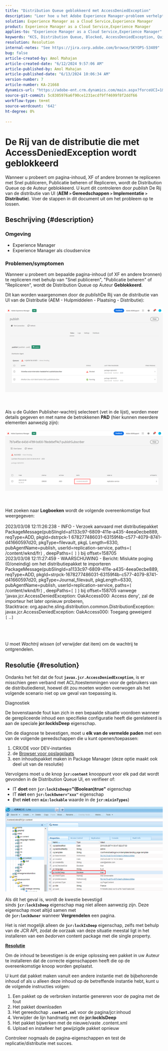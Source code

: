 ```yaml
---
title: "Distribution Queue geblokkeerd met AccessDeniedException"
description: "Leer hoe u het Adobe Experience Manager-probleem verhelpt waarbij de Distribution Queue on Author wordt geblokkeerd."
solution: Experience Manager as a Cloud Service,Experience Manager
product: Experience Manager as a Cloud Service,Experience Manager
applies-to: "Experience Manager as a Cloud Service,Experience Manager"
keywords: "KCS, Distribution Queue, Blocked, AccessDeniedException, Quick Publish, Author, Error, AEM, AEMaaCS, Experience Manager as a Cloud Service"
resolution: Resolution
internal-notes: "See https://jira.corp.adobe.com/browse/SKYOPS-53409"
bug: false
article-created-by: Amol Mahajan
article-created-date: "6/12/2024 9:57:06 AM"
article-published-by: Amol Mahajan
article-published-date: "6/13/2024 10:06:34 AM"
version-number: 7
article-number: KA-21668
dynamics-url: "https://adobe-ent.crm.dynamics.com/main.aspx?forceUCI=1&pagetype=entityrecord&etn=knowledgearticle&id=cac46b1d-a228-ef11-840a-000d3a5a67ba"
source-git-commit: 5c8305976a6f90ce1231ecdf9ff4699f8f2ddf66
workflow-type: tm+mt
source-wordcount: '642'
ht-degree: 0%

---
```


# De Rij van de distributie die met AccessDeniedException wordt geblokkeerd


Wanneer u probeert om pagina-inhoud, XF of andere bronnen te repliceren met Snel publiceren, Publicatie beheren of Repliceren, wordt de Distribution Queue op de Auteur geblokkeerd. U kunt dit controleren door *publish* De Rij van de distributie van UI (<b>AEM `>`  Gereedschappen `>`  Implementatie `>`  Distributie</b>). Voer de stappen in dit document uit om het probleem op te lossen.

## Beschrijving {#description}


### <b>Omgeving</b>

- Experience Manager
- Experience Manager als cloudservice




### <b>Problemen/symptomen</b>

Wanneer u probeert om bepaalde pagina-inhoud (of XF en andere bronnen) te repliceren met behulp van &quot;Snel publiceren&quot;, &quot;Publicatie beheren&quot; of &quot;Repliceren&quot;, wordt de Distribution Queue op Auteur <b>Geblokkeerd</b>.



Dit kan worden waargenomen door de *publish*De Rij van de distributie van UI van de Distributie (AEM - Hulpmiddelen - Plaatsing - Distributie):
<br><br>![](assets/___cbc46b1d-a228-ef11-840a-000d3a5a67ba___.png)<br><br> <br><br>Als u de Gulden Publisher-wachtrij selecteert (vet in de lijst), worden meer details gegeven en met name de betrokkenen <b>PAD</b> (hier kunnen meerdere elementen aanwezig zijn):<br><br>![](assets/___cdc46b1d-a228-ef11-840a-000d3a5a67ba___.png)<br><br> <br><br>Het zoeken naar <b>Logboeken</b> wordt de volgende overeenkomstige fout weergegeven:<br><br>2023/03/08 12:11:26:238 - INFO - Verzoek aanvaard met distributiepakket PackageMessage(pubSlingId=a1133c97-6809-411e-a435-4eea0ecbe889, reqType=ADD, pkgId=dstrpck-1 678277486031-63159f4b-c577-4079-8741-d41660597d20, pkgType=filevault, pkgL Length=6330, pubAgentName=publish, userId=replication-service, paths=`[` /content/wknd/fr`]` , deepPaths=`[` `]` ) bij offset=158705
<br>2023/03/08 12:11:27:459 - WAARSCHUWING - Bericht: Mislukte poging (0/oneindig) om het distributiepakket te importeren PackageMessage(pubSlingId=a1133c97-6809-411e-a435-4eea0ecbe889, reqType=ADD, pkgId=strpck-1678277486031-63159f4b-c577-4079-8741-d41660597d20, pkgType=Journal_filevault, pkgLength=6330, pubAgentName=publish, userId=replication-service, paths=`[` /content/wknd/fr`]` , deepPaths=`[` `]` ) bij offset=158705 vanwege &#39;javax.jcr.AccessDeniedException: OakAccess000: Access deny&#39;, zal de importeur het later opnieuw proberen,
<br>Stacktrace: org.apache.sling.distribution.common.DistributionException: javax.jcr.AccessDeniedException: OakAccess000: Toegang geweigerd
<br>`[` ..`]` <br><br><br> <br><br>U moet *Wachtrij wissen* (of verwijder dat item) om de wachtrij te ontgrendelen.<br>

## Resolutie {#resolution}


Ondanks het feit dat de fout <b>`javax.jcr.AccessDeniedException`</b>, is er misschien geen verband met ACL/toestemmingen voor de gebruikers van de distributiedienst, hoewel dit zou moeten worden overwogen als het volgende scenario niet op uw geval van toepassing is.



Diagnostiek

De bovenstaande fout kan zich in een bepaalde situatie voordoen wanneer de gerepliceerde inhoud een specifieke configuratie heeft die gerelateerd is aan de speciale <b>jcr:lockIsDeep</b> eigenschap.

Om de diagnose te bevestigen, moet u <b>elk van de vermelde paden</b> met een van de volgende gereedschappen die u kunt openen/toepassen:

1. CRX/DE voor DEV-instanties
2. de [Browser voor opslagplaats](https://experienceleague.adobe.com/docs/experience-manager-cloud-service/content/implementing/developer-tools/repository-browser.html?lang=en)
3. een inhoudspakket maken in Package Manager (deze optie maakt ook deel uit van de resolutie)


Vervolgens moet u de knop <b>`jcr:content`</b> knooppunt voor elk pad dat wordt gevonden in de Distribution Queue UI, en verifieer of:

- IT <b>doet </b>een <b>`jcr:lockIsDeep`=&quot;(Boolean)true&quot;</b> eigenschap
- IT <b>niet </b>een <b>`jcr:lockOwner="xxx"`</b> eigenschap
- <b>(</b>het <b>niet</b> een <b>`mix:lockable`</b> waarde in de <b>`jcr:mixinTypes`</b>)


![](assets/e5fb7aa2-d8bd-ed11-83ff-6045bd0065b6.png)

Als dit het geval is, wordt de kwestie bevestigd sinds <b>`jcr:lockIsDeep`</b> eigenschap mag niet alleen aanwezig zijn. Deze eigenschap moet altijd samen met de <b>`jcr:lockOwner`</b> wanneer <b>Vergrendelen</b> een pagina.

Het is niet mogelijk alleen de <b>`jcr:lockIsDeep`</b> eigenschap, zelfs met behulp van de JCR API, zodat de oorzaak van deze situatie meestal ligt in het installeren van een *bedorven* content package met die single property.



<u><b>Resolutie</b></u>

Om de inhoud te bevestigen is de enige oplossing een pakket in uw Auteur te installeren dat de correcte eigenschappen heeft die op de overeenkomstige knoop worden geplaatst.

U kunt dat pakket maken vanuit een andere instantie met de bijbehorende inhoud of als u alleen deze inhoud op de betreffende instantie hebt, kunt u de volgende instructies volgen:

1. Een pakket op de verbroken instantie genereren voor de pagina met de fout
2. Het pakket downloaden
3. Het gereedschap <b>`.content.xml`</b> voor de pagina/jcr:inhoud
4. Verwijder de lijn handmatig met de <b>jcr:lockIsDeep</b>
5. Het pakket bijwerken met de nieuwe/vaste .content.xml
6. Upload en installeer het gewijzigde pakket opnieuw


Controleer nogmaals de pagina-eigenschappen en test de replicatie/distributie met succes.
